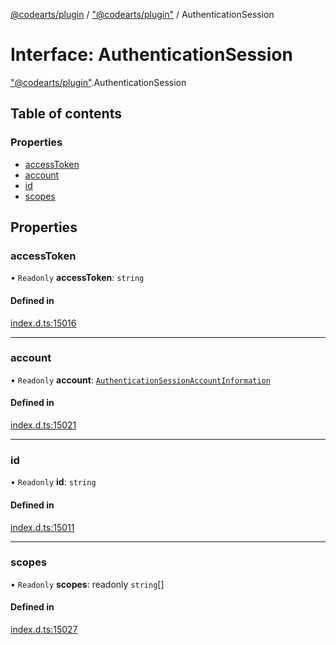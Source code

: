 [@codearts/plugin](../README.md) / ["@codearts/plugin"](../modules/_codearts_plugin_.md) / AuthenticationSession

# Interface: AuthenticationSession

["@codearts/plugin"](../modules/_codearts_plugin_.md).AuthenticationSession

## Table of contents

### Properties

- [accessToken](codearts_plugin_.AuthenticationSession.md#accesstoken)
- [account](codearts_plugin_.AuthenticationSession.md#account)
- [id](codearts_plugin_.AuthenticationSession.md#id)
- [scopes](codearts_plugin_.AuthenticationSession.md#scopes)

## Properties

### accessToken

• `Readonly` **accessToken**: `string`

#### Defined in

[index.d.ts:15016](https://github.com/huaweicloud/cloudide-plugin-api/blob/d4de966/index.d.ts#L15016)

___

### account

• `Readonly` **account**: [`AuthenticationSessionAccountInformation`](codearts_plugin_.AuthenticationSessionAccountInformation.md)

#### Defined in

[index.d.ts:15021](https://github.com/huaweicloud/cloudide-plugin-api/blob/d4de966/index.d.ts#L15021)

___

### id

• `Readonly` **id**: `string`

#### Defined in

[index.d.ts:15011](https://github.com/huaweicloud/cloudide-plugin-api/blob/d4de966/index.d.ts#L15011)

___

### scopes

• `Readonly` **scopes**: readonly `string`[]

#### Defined in

[index.d.ts:15027](https://github.com/huaweicloud/cloudide-plugin-api/blob/d4de966/index.d.ts#L15027)
